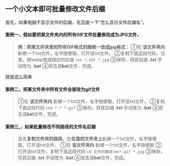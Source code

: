 ## 一个小文本即可批量修改文件后缀
首先，如果电脑不显示文件的后缀，先百度一下“怎么显示文件后缀名”。

#### 案例一，假如要把某文件夹内的**所有**GIF文件批量修改成为JPG文件，
>**例：把某文件夹里的所有GIF格式的图统一改成jpg格式：**
>①在 **该文件夹内** 新建一个txt文件，名字随便取，打开该txt文件，
>②复制下面这段代码，注意，把webp改成相应的后缀
`ren *.GIF *.jpg`
③保存，将其后缀  **.txt**  手动改为  **.bat** 
④双击该**bat**文件，完成。

 就是这么简单

#### 案例二，把某文件夹中所有文件**全部**改为gif文件
>①在 **该文件夹内** 新建一个txt文件，名字随便取，打开该txt文件，
>②复制下面这段代码
>`ren *.* *.gif`
>③保存，将其后缀  **.txt**  手动改为  **.bat** 
>④双击该**bat**文件，完成。

#### 案例三,，如果批量修改不同路径的文件名后缀
>首先**复制文件夹的路径**，在**任意的文件夹上**新建一个txt文件，名字随便取，打开该txt文件，
>①在 **该文件夹内** 新建一个txt文件，名字随便取
>②打开该txt文件，复制下面这段代码
>`cd 文件的路径ren*.gif *.jpg`
>③保存，将其后缀  **.txt**  手动改为  **.bat** 
>④双击该**bat**文件，完成。